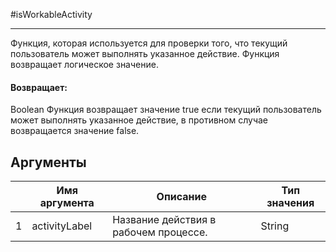 #isWorkableActivity

---

Функция, которая используется для проверки того, что текущий пользователь может выполнять указанное действие. Функция возвращает логическое значение.

#### Возвращает:

Boolean
Функция возвращает значение true если текущий пользователь может выполнять указанное действие, в
противном случае возвращается значение false.

## Аргументы

|  | Имя аргумента | Описание | Тип значения |
| --- | --- | --- | --- |
| 1 | activityLabel | Название действия в рабочем процессе. | String |

